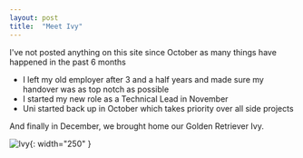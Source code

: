 ```yaml
---
layout: post
title:  "Meet Ivy"
---
```


I've not posted anything on this site since October as many things have happened in the past 6 months

- I left my old employer after 3 and a half years and made sure my handover was as top notch as possible
- I started my new role as a Technical Lead in November
- Uni started back up in October which takes priority over all side projects

And finally in December, we brought home our Golden Retriever Ivy.

![Ivy](https://storage.googleapis.com/rexchoppers-website-assets/ivy.jpg "Ivy"){: width="250" }
